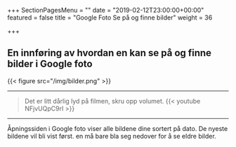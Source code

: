 +++
SectionPagesMenu = ""
date = "2019-02-12T23:00:00+00:00"
featured = false
title = "Google Foto Se på og finne bilder"
weight = 36

+++
## En innføring av hvordan en kan se på og finne bilder i Google foto

{{< figure src="/img/bilder.png"  >}}

***

> Det er litt dårlig lyd på filmen, skru opp volumet.
{{< youtube NFjvUQpC9rI >}}

***
Åpningssiden i Google foto viser alle bildene dine sortert på dato. De nyeste bildene vil bli vist først. en må bare bla seg nedover for å se eldre bilder.


